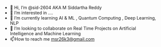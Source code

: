 - 👋 Hi, I’m @sid-2604 AKA M Siddartha Reddy
- 👀 I’m interested in ....
- 🌱 I’m currently learning AI & ML , Quantum Computing , Deep Learning, NLP
- 💞️ I’m looking to collaborate on Real Time Projects on Artificial Intelligence and Machine Learning
- 📫How to reach me msr26k3@gmail.com
  

<!---
sid-2604/sid-2604 is a ✨ special ✨ repository because its `README.md` (this file) appears on your GitHub profile.
You can click the Preview link to take a look at your changes.
--->
